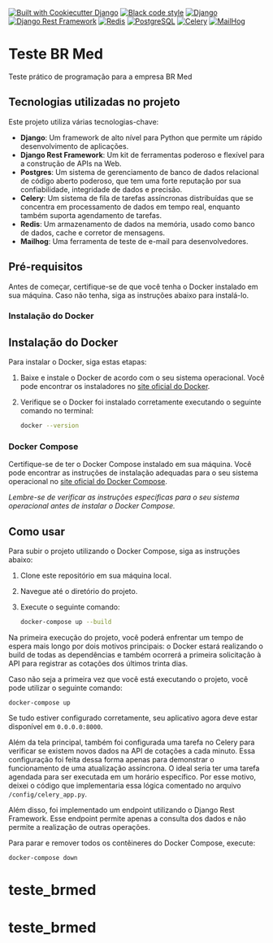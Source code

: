 [![Built with Cookiecutter Django](https://img.shields.io/badge/built%20with-Cookiecutter%20Django-ff69b4.svg?logo=cookiecutter)](https://github.com/cookiecutter/cookiecutter-django/)
[![Black code style](https://img.shields.io/badge/code%20style-black-000000.svg)](https://github.com/ambv/black)
[![Django](https://img.shields.io/badge/framework-Django-092E20.svg?logo=django)](https://www.djangoproject.com/)
[![Django Rest Framework](https://img.shields.io/badge/framework-DRF-092E20.svg?logo=django)](https://www.django-rest-framework.org/)
[![Redis](https://img.shields.io/badge/database-Redis-DC382D.svg?logo=redis)](https://redis.io/)
[![PostgreSQL](https://img.shields.io/badge/database-PostgreSQL-336791.svg?logo=postgresql)](https://www.postgresql.org/)
[![Celery](https://img.shields.io/badge/task%20queue-Celery-37814A.svg?logo=celery)](https://docs.celeryproject.org/)
[![MailHog](https://img.shields.io/badge/email%20testing-MailHog-00BACD.svg?logo=mailhog)](https://github.com/mailhog/MailHog)

# Teste BR Med

Teste prático de programação para a empresa BR Med

## Tecnologias utilizadas no projeto

Este projeto utiliza várias tecnologias-chave:

- **Django**: Um framework de alto nível para Python que permite um rápido desenvolvimento de aplicações.
- **Django Rest Framework**: Um kit de ferramentas poderoso e flexível para a construção de APIs na Web.
- **Postgres**: Um sistema de gerenciamento de banco de dados relacional de código aberto poderoso, que tem uma forte reputação por sua confiabilidade, integridade de dados e precisão.
- **Celery**: Um sistema de fila de tarefas assíncronas distribuídas que se concentra em processamento de dados em tempo real, enquanto também suporta agendamento de tarefas.
- **Redis**: Um armazenamento de dados na memória, usado como banco de dados, cache e corretor de mensagens.
- **Mailhog**: Uma ferramenta de teste de e-mail para desenvolvedores.


## Pré-requisitos

Antes de começar, certifique-se de que você tenha o Docker instalado em sua máquina. Caso não tenha, siga as instruções abaixo para instalá-lo.

### Instalação do Docker

## Instalação do Docker

Para instalar o Docker, siga estas etapas:

1. Baixe e instale o Docker de acordo com o seu sistema operacional. Você pode encontrar os instaladores no [site oficial do Docker](https://www.docker.com/products/docker-desktop).

2. Verifique se o Docker foi instalado corretamente executando o seguinte comando no terminal:

   ```bash
   docker --version


### Docker Compose

Certifique-se de ter o Docker Compose instalado em sua máquina. Você pode encontrar as instruções de instalação adequadas para o seu sistema operacional no [site oficial do Docker Compose](https://docs.docker.com/compose/install/).

*Lembre-se de verificar as instruções específicas para o seu sistema operacional antes de instalar o Docker Compose.*


## Como usar

Para subir o projeto utilizando o Docker Compose, siga as instruções abaixo:

1. Clone este repositório em sua máquina local.
2. Navegue até o diretório do projeto.
3. Execute o seguinte comando:

    ```bash
    docker-compose up --build 
    ```

Na primeira execução do projeto, você poderá enfrentar um tempo de espera mais longo por dois motivos principais: o Docker estará realizando o build de todas as dependências e também ocorrerá a primeira solicitação à API para registrar as cotações dos últimos trinta dias.

Caso não seja a primeira vez que você está executando o projeto, você pode utilizar o seguinte comando:

    
    docker-compose up
    

Se tudo estiver configurado corretamente, seu aplicativo agora deve estar disponível em `0.0.0.0:8000`.

Além da tela principal, também foi configurada uma tarefa no Celery para verificar se existem novos dados na API de cotações a cada minuto. Essa configuração foi feita dessa forma apenas para demonstrar o funcionamento de uma atualização assíncrona. O ideal seria ter uma tarefa agendada para ser executada em um horário específico. Por esse motivo, deixei o código que implementaria essa lógica comentado no arquivo `/config/celery_app.py`.

Além disso, foi implementado um endpoint utilizando o Django Rest Framework. Esse endpoint permite apenas a consulta dos dados e não permite a realização de outras operações.

Para parar e remover todos os contêineres do Docker Compose, execute:

    
    docker-compose down
    
# teste_brmed
# teste_brmed

